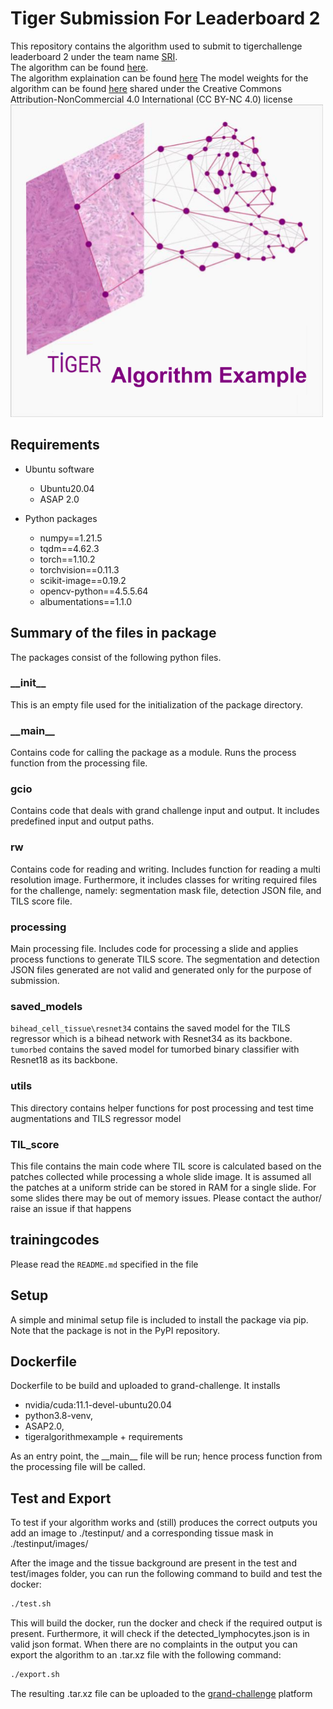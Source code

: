 # Tiger Submission For Leaderboard 2
This repository contains the algorithm used to submit to tigerchallenge leaderboard 2 under the team name [SRI](https://tiger.grand-challenge.org/teams/t/2150/).  
The algorithm can be found [here](https://grand-challenge.org/algorithms/til-test6-2/).  
The algorithm explaination can be found [here](https://rumc-gcorg-p-public.s3.amazonaws.com/evaluation-supplementary/636/062f1d55-09c0-455b-ae42-72035e8c5013/TIGER_L2_Submission.pdf)
The model weights for the algorithm can be found [here](https://zenodo.org/record/8102199) shared under the Creative Commons Attribution-NonCommercial 4.0 International (CC BY-NC 4.0) license
<img src="https://github.com/Vishwesh4/TigerSubmission/blob/master/img.png?raw=true" width="500" height="500">

## Requirements

- Ubuntu software
  - Ubuntu20.04
  - ASAP 2.0

- Python packages
  - numpy==1.21.5
  - tqdm==4.62.3
  - torch==1.10.2
  - torchvision==0.11.3
  - scikit-image==0.19.2
  - opencv-python==4.5.5.64
  - albumentations==1.1.0

## Summary of the files in package
The packages consist of the following python files.

### \_\_init\_\_
This is an empty file used for the initialization of the package directory.

### \_\_main\_\_
Contains code for calling the package as a module. Runs the process function from the processing file.

### gcio
Contains code that deals with grand challenge input and output. It includes predefined input and output paths. 

### rw
Contains code for reading and writing. Includes function for reading a multi resolution image. Furthermore, it includes classes for writing required files for the challenge, namely: segmentation mask file, detection JSON file, and TILS score file.

### processing
Main processing file. Includes code for processing a slide and applies process functions to generate TILS score. The segmentation and detection JSON files generated are not valid and generated only for the purpose of submission.

### saved_models
`bihead_cell_tissue\resnet34` contains the saved model for the TILS regressor which is a bihead network with Resnet34 as its backbone. `tumorbed` contains the saved model for tumorbed binary classifier with Resnet18 as its backbone.

### utils
This directory contains helper functions for post processing and test time augmentations and TILS regressor model

### TIL_score
This file contains the main code where TIL score is calculated based on the patches collected while processing a whole slide image. It is assumed all the patches at a uniform stride can be stored in RAM for a single slide. For some slides there may be out of memory issues. Please contact the author/ raise an issue if that happens

## trainingcodes
Please read the `README.md` specified in the file

## Setup
A simple and minimal setup file is included to install the package via pip. Note that the package is not in the PyPI repository.

## Dockerfile
Dockerfile to be build and uploaded to grand-challenge. It installs 
 - nvidia/cuda:11.1-devel-ubuntu20.04 
 - python3.8-venv, 
 - ASAP2.0, 
 - tigeralgorithmexample + requirements

As an entry point, the \_\_main\_\_ file will be run; hence process function from the processing file will be called.


## Test and Export
To test if your algorithm works and (still) produces the correct outputs you add an image to ./testinput/ and a corresponding tissue mask in ./testinput/images/

After the image and the tissue background are present in the test and test/images folder, you can run the following command to build and test the docker:

```bash
./test.sh
```

This will build the docker, run the docker and check if the required output is present. Furthermore, it will check if the detected_lymphocytes.json is in valid json format. When there are no complaints in the output you can export the algorithm to an .tar.xz file with the following command:

```bash
./export.sh
```

The resulting .tar.xz file can be uploaded to the <a href="https://grand-challenge.org/">grand-challenge</a> platform